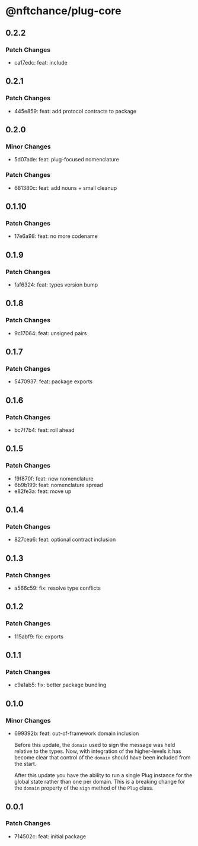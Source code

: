 # @nftchance/plug-core

## 0.2.2

### Patch Changes

-   ca17edc: feat: include

## 0.2.1

### Patch Changes

-   445e859: feat: add protocol contracts to package

## 0.2.0

### Minor Changes

-   5d07ade: feat: plug-focused nomenclature

### Patch Changes

-   681380c: feat: add nouns + small cleanup

## 0.1.10

### Patch Changes

-   17e6a98: feat: no more codename

## 0.1.9

### Patch Changes

-   faf6324: feat: types version bump

## 0.1.8

### Patch Changes

-   9c17064: feat: unsigned pairs

## 0.1.7

### Patch Changes

-   5470937: feat: package exports

## 0.1.6

### Patch Changes

-   bc7f7b4: feat: roll ahead

## 0.1.5

### Patch Changes

-   f9f870f: feat: new nomenclature
-   6b9b199: feat: nomenclature spread
-   e82fe3a: feat: move up

## 0.1.4

### Patch Changes

-   827cea6: feat: optional contract inclusion

## 0.1.3

### Patch Changes

-   a566c59: fix: resolve type conflicts

## 0.1.2

### Patch Changes

-   115abf9: fix: exports

## 0.1.1

### Patch Changes

-   c9a1ab5: fix: better package bundling

## 0.1.0

### Minor Changes

-   699392b: feat: out-of-framework domain inclusion

    Before this update, the `domain` used to sign the message was held relative to the types. Now, with integration of the higher-levels it has become clear that control of the `domain` should have been included from the start.

    After this update you have the ability to run a single Plug instance for the global state rather than one per domain. This is a breaking change for the `domain` property of the `sign` method of the `Plug` class.

## 0.0.1

### Patch Changes

-   714502c: feat: initial package
